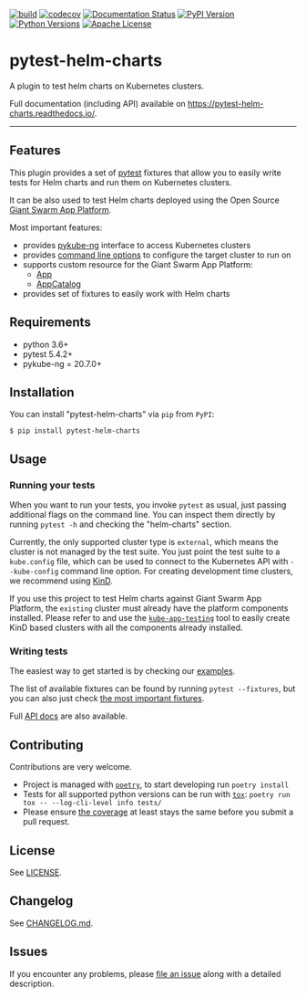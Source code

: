 [![build](https://github.com/giantswarm/pytest-helm-charts/workflows/build/badge.svg)](https://github.com/giantswarm/pytest-helm-charts/workflows/build/badge.svg)
[![codecov](https://codecov.io/gh/giantswarm/pytest-helm-charts/branch/master/graph/badge.svg)](https://codecov.io/gh/giantswarm/pytest-helm-charts)
[![Documentation Status](https://readthedocs.org/projects/pytest-helm-charts/badge/?version=latest)](https://pytest-helm-charts.readthedocs.io/en/latest/?badge=latest)
[![PyPI Version](https://img.shields.io/pypi/v/pytest-helm-charts.svg)](https://pypi.org/project/pytest-helm-charts/)
[![Python Versions](https://img.shields.io/pypi/pyversions/pytest-helm-charts.svg)](https://pypi.org/project/pytest-helm-charts/)
[![Apache License](https://img.shields.io/badge/license-apache-blue.svg)](https://pypi.org/project/pytest-helm-charts/)

# pytest-helm-charts

A plugin to test helm charts on Kubernetes clusters.

Full documentation (including API) available on <https://pytest-helm-charts.readthedocs.io/>.

---

## Features

This plugin provides a set of [pytest](https://docs.pytest.org/) fixtures that allow you to easily 
write tests for Helm charts and run them on Kubernetes clusters. 

It can be also used to test Helm charts deployed using the Open Source
[Giant Swarm App Platform](https://docs.giantswarm.io/basics/app-platform/).

Most important features:

- provides [pykube-ng](http://pykube.readthedocs.io/) interface to access Kubernetes clusters
- provides [command line options](#usage) to configure the target cluster to run on
- supports custom resource for the Giant Swarm App Platform:
    - [App](https://docs.giantswarm.io/reference/cp-k8s-api/apps.application.giantswarm.io/)
    - [AppCatalog](https://docs.giantswarm.io/reference/cp-k8s-api/appcatalogs.application.giantswarm.io/)
- provides set of fixtures to easily work with Helm charts

## Requirements

- python 3.6+
- pytest 5.4.2+
- pykube-ng = 20.7.0+

## Installation

You can install "pytest-helm-charts" via `pip` from `PyPI`:

```
$ pip install pytest-helm-charts
```

## Usage

### Running your tests

When you want to run your tests, you invoke `pytest` as usual, just passing additional
flags on the command line. You can inspect them directly by running `pytest -h` and
checking the "helm-charts" section.

Currently, the only supported cluster type is `external`, which means the cluster is not
managed by the test suite. You just point the test suite to a `kube.config` file,
which can be used to connect to the Kubernetes API with `--kube-config` command line
option. For creating development time clusters, we recommend using
[KinD](https://kind.sigs.k8s.io/).

If you use this project to test Helm charts against Giant Swarm App Platform, the `existing`
cluster must already have the platform components installed. Please refer to and use
the [`kube-app-testing`](https://github.com/giantswarm/kube-app-testing) tool to easily
create KinD based clusters with all the components already installed.

### Writing tests

The easiest way to get started is by checking our 
[examples](https://pytest-helm-charts.readthedocs.io/en/latest/examples/basic).

The list of available fixtures can be found by running `pytest --fixtures`, but
you can also just check [the most important fixtures](fixtures.md).

Full [API docs](https://pytest-helm-charts.readthedocs.io/en/latest/api/pytest_helm_charts/)
are also available.

## Contributing

Contributions are very welcome. 

- Project is managed with [`poetry`](https://python-poetry.org/), 
  to start developing run `poetry install`
- Tests for all supported python versions can be run with [`tox`](https://tox.readthedocs.io/): 
  `poetry run tox -- --log-cli-level info tests/`
- Please ensure
  [the coverage](https://codecov.io/gh/giantswarm/pytest-helm-charts/)
  at least stays the same before you submit a pull request.

## License

See [LICENSE](LICENSE).

## Changelog

See [CHANGELOG.md](CHANGELOG.md).

## Issues

If you encounter any problems, please [file an issue](https://github.com/giantswarm/pytest-helm-charts/issues) along with a detailed description.
